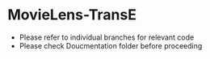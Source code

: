 # MovieLens-TransE
- Please refer to individual branches for relevant code
- Please check Doucmentation folder before proceeding